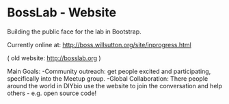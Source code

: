 BossLab - Website
=======

Building the public face for the lab in Bootstrap.

Currently online at: http://boss.willsutton.org/site/inprogress.html

( old website: http://bosslab.org )

Main Goals:
-Community outreach: get people excited and participating, specifically into the Meetup group.
-Global Collaboration: There people around the world in DIYbio
                        use the website to join the conversation and help others - e.g. open source code!
						
